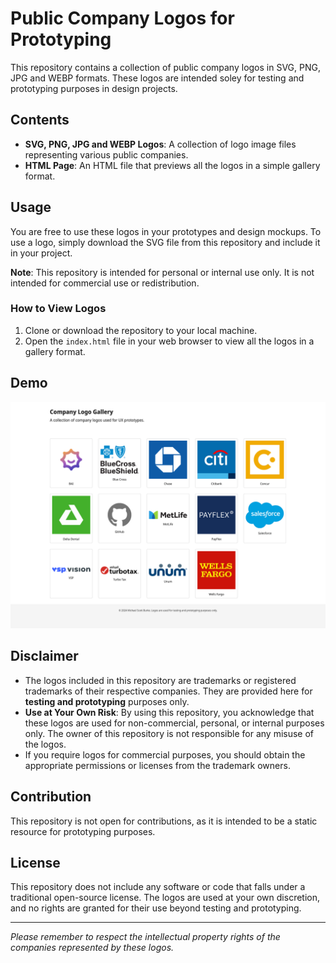 # Public Company Logos for Prototyping

This repository contains a collection of public company logos in SVG, PNG, JPG and WEBP formats. These logos are intended soley for testing and prototyping purposes in design projects.

## Contents

- **SVG, PNG, JPG and WEBP Logos**: A collection of logo image files representing various public companies.
- **HTML Page**: An HTML file that previews all the logos in a simple gallery format.

## Usage

You are free to use these logos in your prototypes and design mockups. To use a logo, simply download the SVG file from this repository and include it in your project.

**Note**: This repository is intended for personal or internal use only. It is not intended for commercial use or redistribution.

### How to View Logos

1. Clone or download the repository to your local machine.
2. Open the `index.html` file in your web browser to view all the logos in a gallery format.

## Demo

![preview of company logos](https://raw.githubusercontent.com/MichaelScottBurke/company-logos/main/src/img/company-logos-preview.png)

## Disclaimer

- The logos included in this repository are trademarks or registered trademarks of their respective companies. They are provided here for **testing and prototyping** purposes only.
- **Use at Your Own Risk**: By using this repository, you acknowledge that these logos are used for non-commercial, personal, or internal purposes only. The owner of this repository is not responsible for any misuse of the logos.
- If you require logos for commercial purposes, you should obtain the appropriate permissions or licenses from the trademark owners.

## Contribution

This repository is not open for contributions, as it is intended to be a static resource for prototyping purposes.

## License

This repository does not include any software or code that falls under a traditional open-source license. The logos are used at your own discretion, and no rights are granted for their use beyond testing and prototyping.

---

_Please remember to respect the intellectual property rights of the companies represented by these logos._
